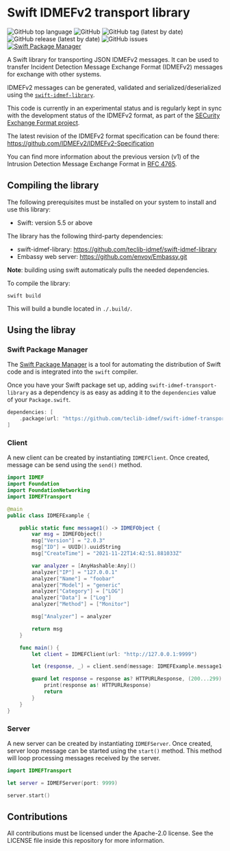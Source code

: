 # Swift IDMEFv2 transport library

![GitHub top language](https://img.shields.io/github/languages/top/teclib-idmef/swift-idmef-transport-library) 
![GitHub](https://img.shields.io/github/license/teclib-idmef/swift-idmef-transport-library) 
![GitHub tag (latest by date)](https://img.shields.io/github/v/tag/teclib-idmef/swift-idmef-transport-library) 
![GitHub release (latest by date)](https://img.shields.io/github/v/release/teclib-idmef/swift-idmef-transport-library)
![GitHub issues](https://img.shields.io/github/issues/teclib-idmef/swift-idmef-transport-library)
[![Swift Package Manager](https://img.shields.io/badge/Swift_Package_Manager-compatible-orange?style=flat-square)](https://img.shields.io/badge/Swift_Package_Manager-compatible-orange?style=flat-square)

A Swift library for transporting JSON IDMEFv2 messages. It can be used to transfer Incident Detection Message Exchange Format (IDMEFv2) messages for exchange with other systems.

IDMEFv2 messages can be generated, validated and serialized/deserialized using the [`swift-idmef-library`](https://github.com/teclib-idmef/swift-idmef-library).

This code is currently in an experimental status and is regularly kept in sync with the development status of the IDMEFv2 format, as part of the [SECurity Exchange Format project](https://www.secef.net/).

The latest revision of the IDMEFv2 format specification can be found there: https://github.com/IDMEFv2/IDMEFv2-Specification

You can find more information about the previous version (v1) of the Intrusion Detection Message Exchange Format in [RFC 4765](https://tools.ietf.org/html/rfc4765).

## Compiling the library

The following prerequisites must be installed on your system to install and use this library:

* Swift: version 5.5 or above

The library has the following third-party dependencies:

* swift-idmef-library: https://github.com/teclib-idmef/swift-idmef-library
* Embassy web server: https://github.com/envoy/Embassy.git

**Note**: building using swift automaticaly pulls the needed dependencies.

To compile the library:

``` shell
swift build
``` 

This will build a bundle located in `./.build/`.

## Using the libray

### Swift Package Manager

The [Swift Package Manager](https://swift.org/package-manager/) is a tool for automating the distribution of Swift code and is integrated into the `swift` compiler. 

Once you have your Swift package set up, adding `swift-idmef-transport-library` as a dependency is as easy as adding it to the `dependencies` value of your `Package.swift`.

```swift
dependencies: [
    .package(url: "https://github.com/teclib-idmef/swift-idmef-transport-library.git", .upToNextMajor(from: "1.0.1"))
]
```

### Client

A new client can be created by instantiating `IDMEFClient`. Once created, message can be send using the `send()` method.

```swift
import IDMEF
import Foundation
import FoundationNetworking
import IDMEFTransport

@main
public class IDMEFExample {

    public static func message1() -> IDMEFObject {
        var msg = IDMEFObject()
        msg["Version"] = "2.0.3"
        msg["ID"] = UUID().uuidString
        msg["CreateTime"] = "2021-11-22T14:42:51.881033Z"

        var analyzer = [AnyHashable:Any]()
        analyzer["IP"] = "127.0.0.1"
        analyzer["Name"] = "foobar"
        analyzer["Model"] = "generic"
        analyzer["Category"] = ["LOG"]
        analyzer["Data"] = ["Log"]
        analyzer["Method"] = ["Monitor"]

        msg["Analyzer"] = analyzer

        return msg
    }

    func main() {
        let client = IDMEFClient(url: "http://127.0.0.1:9999")

        let (response, _) = client.send(message: IDMEFExample.message1()

        guard let response = response as? HTTPURLResponse, (200...299).contains(response.statusCode) else {
            print(response as! HTTPURLResponse)
            return
        }
    }
}
```

### Server

A new server can be created by instantiating `IDMEFServer`. Once created, server loop message can be started using the `start()` method. This method will loop processing messages received by the server.

```swift
import IDMEFTransport

let server = IDMEFServer(port: 9999)

server.start()
```

## Contributions

All contributions must be licensed under the Apache-2.0 license. See the LICENSE file inside this repository for more information.
